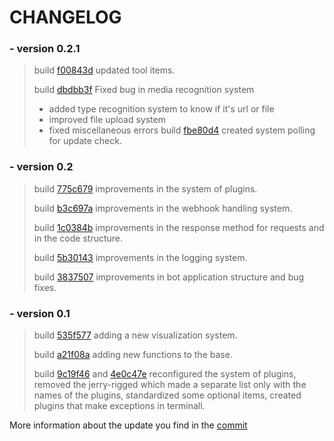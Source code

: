 # CHANGELOG

### - version 0.2.1
> build [f00843d](https://github.com/DialogWizards/Friday/commit/f00843d4a306f37c86376f6bb8903b1f0e7c1a60) updated tool items.
>
> build [dbdbb3f](https://github.com/DialogWizards/Friday/commit/dbdbb3f73cf1e1f4b27899071e5d77e71553eedc) Fixed bug in media recognition system
> + added type recognition system to know if it's url or file
> + improved file upload system
> + fixed miscellaneous errors
> build [fbe80d4](https://github.com/DialogWizards/Friday/commit/fbe80d4fd6543db5da01e8e3b3285705e6aa1e7c) created system polling for update check.

### - version 0.2
> build [775c679](https://github.com/DialogWizards/Friday/commit/775c6797a599063dddac7ad0b0fc1ccf0536870a) improvements in the system of plugins.
>
> build [b3c697a](https://github.com/DialogWizards/Friday/commit/b3c697a7d9518de8253109caec29be0c284649b0) improvements in the webhook handling system.
>
> build [1c0384b](https://github.com/DialogWizards/Friday/commit/1c0384b95ff7e8e7cb50b768855d0f1c0b8ff7d0) improvements in the response method for requests and in the code structure.
>
> build [5b30143](https://github.com/DialogWizards/Friday/commit/5b30143aa1ddf4eae9532938c849c508559c8bb4) improvements in the logging system.
>
> build [3837507](https://github.com/DialogWizards/Friday/commit/3837507ada35fd1f46ea8b7d18dfdb373b965c72) improvements in bot application structure and bug fixes.

### - version 0.1
> build [535f577](https://github.com/DialogWizards/Friday/commit/535f5770dd96290778a1313703c24bc7139d2f41) adding a new visualization system.
>
> build [a21f08a](https://github.com/DialogWizards/Friday/commit/a21f08a2b0a18e1a96a3ee7843f70263c6725230) adding new functions to the base.
>
> build [9c19f46](https://github.com/DialogWizards/Friday/commit/9c19f46f3de845f228a54531d9ce55a29b6f399a) and [4e0c47e](https://github.com/DialogWizards/Friday/commit/4e0c47ecf73cc82f3b29b895da658b703cd100da) reconfigured the system of plugins, removed the jerry-rigged which made a separate list only with the names of the plugins, standardized some optional items, created plugins that make exceptions in terminall.

More information about the update you find in the [commit](https://github.com/DialogWizards/Friday/commits)
